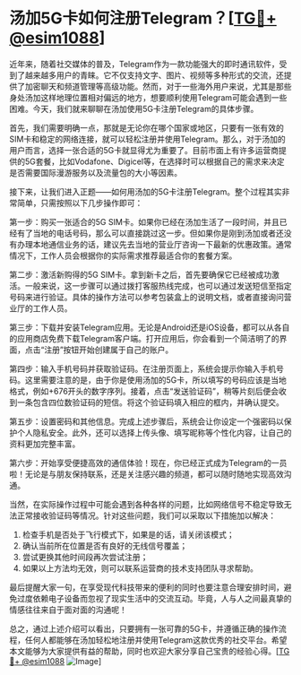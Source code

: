 # 汤加5G卡如何注册Telegram？[[TG💪+ @esim1088](https://t.me/s/esim1088)]

近年来，随着社交媒体的普及，Telegram作为一款功能强大的即时通讯软件，受到了越来越多用户的青睐。它不仅支持文字、图片、视频等多种形式的交流，还提供了加密聊天和频道管理等高级功能。然而，对于一些海外用户来说，尤其是那些身处汤加这样地理位置相对偏远的地方，想要顺利使用Telegram可能会遇到一些困难。今天，我们就来聊聊在汤加使用5G卡注册Telegram的具体步骤。

首先，我们需要明确一点，那就是无论你在哪个国家或地区，只要有一张有效的SIM卡和稳定的网络连接，就可以轻松注册并使用Telegram。那么，对于汤加的用户而言，选择一张合适的5G卡就显得尤为重要了。目前市面上有许多运营商提供的5G套餐，比如Vodafone、Digicel等，在选择时可以根据自己的需求来决定是否需要国际漫游服务以及流量包的大小等因素。

接下来，让我们进入正题——如何用汤加的5G卡注册Telegram。整个过程其实非常简单，只需按照以下几步操作即可：

第一步：购买一张适合的5G SIM卡。如果你已经在汤加生活了一段时间，并且已经有了当地的电话号码，那么可以直接跳过这一步。但如果你是刚到汤加或者还没有办理本地通信业务的话，建议先去当地的营业厅咨询一下最新的优惠政策。通常情况下，工作人员会根据你的实际需求推荐最适合你的套餐方案。

第二步：激活新购得的5G SIM卡。拿到新卡之后，首先要确保它已经被成功激活。一般来说，这一步骤可以通过拨打客服热线完成，也可以通过发送短信至指定号码来进行验证。具体的操作方法可以参考包装盒上的说明文档，或者直接询问营业厅的工作人员。

第三步：下载并安装Telegram应用。无论是Android还是iOS设备，都可以从各自的应用商店免费下载Telegram客户端。打开应用后，你会看到一个简洁明了的界面，点击“注册”按钮开始创建属于自己的账户。

第四步：输入手机号码并获取验证码。在注册页面上，系统会提示你输入手机号码。这里需要注意的是，由于你是使用汤加的5G卡，所以填写的号码应该是当地格式，例如+676开头的数字序列。接着，点击“发送验证码”，稍等片刻后便会收到一条包含四位数验证码的短信。将这个验证码填入相应的框内，并确认提交。

第五步：设置密码和其他信息。完成上述步骤后，系统会让你设定一个强密码以保护个人隐私安全。此外，还可以选择上传头像、填写昵称等个性化内容，让自己的资料更加完整丰富。

第六步：开始享受便捷高效的通信体验！现在，你已经正式成为Telegram的一员啦！无论是与朋友保持联系，还是关注感兴趣的频道，都可以随时随地实现高效沟通。

当然，在实际操作过程中可能会遇到各种各样的问题，比如网络信号不稳定导致无法正常接收验证码等情况。针对这些问题，我们可以采取以下措施加以解决：

1. 检查手机是否处于飞行模式下，如果是的话，请关闭该模式；
2. 确认当前所在位置是否有良好的无线信号覆盖；
3. 尝试更换其他时间段再次尝试注册；
4. 如果以上方法均无效，则可以联系运营商的技术支持团队寻求帮助。

最后提醒大家一句，在享受现代科技带来的便利的同时也要注意合理安排时间，避免过度依赖电子设备而忽视了现实生活中的交流互动。毕竟，人与人之间最真挚的情感往往来自于面对面的沟通呢！

总之，通过上述介绍可以看出，只要拥有一张可靠的5G卡，并遵循正确的操作流程，任何人都能够在汤加轻松地注册并使用Telegram这款优秀的社交平台。希望本文能够为大家提供有益的帮助，同时也欢迎大家分享自己宝贵的经验心得。[[TG💪+ @esim1088](https://t.me/s/esim1088) ![Image](https://i.postimg.cc/4NQfJmqS/Snipaste-2025-05-13-00-14-12.png)]
